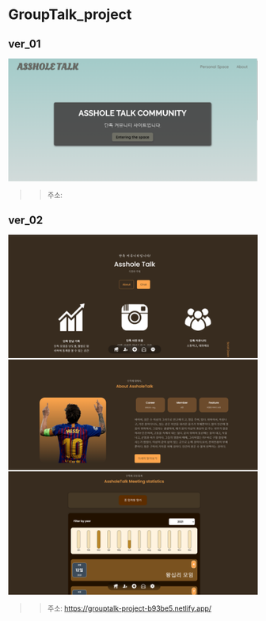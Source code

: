 # GroupTalk_project

## ver_01

![ex_screenshot](./img/ver01_1.png)

>> 주소: 



## ver_02

![ex_screenshot](./img/ver02_1.png)
![ex_screenshot](./img/ver02_2.png)
![ex_screenshot](./img/ver02_3.png)

>> 주소: https://grouptalk-project-b93be5.netlify.app/
